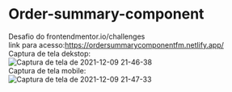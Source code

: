 # Order-summary-component
Desafio do frontendmentor.io/challenges
<br>
link para acesso:https://ordersummarycomponentfm.netlify.app/
<br>
Captura de tela dekstop:
<br>
![Captura de tela de 2021-12-09 21-46-38](https://user-images.githubusercontent.com/91329679/145498591-7d5220a6-a7cf-4c77-83a4-4e471cb245ef.png)
<br>
Captura de tela mobile:
<br>
![Captura de tela de 2021-12-09 21-47-33](https://user-images.githubusercontent.com/91329679/145498608-63dcc792-f158-4558-8b9d-9ff0973495d3.png)
